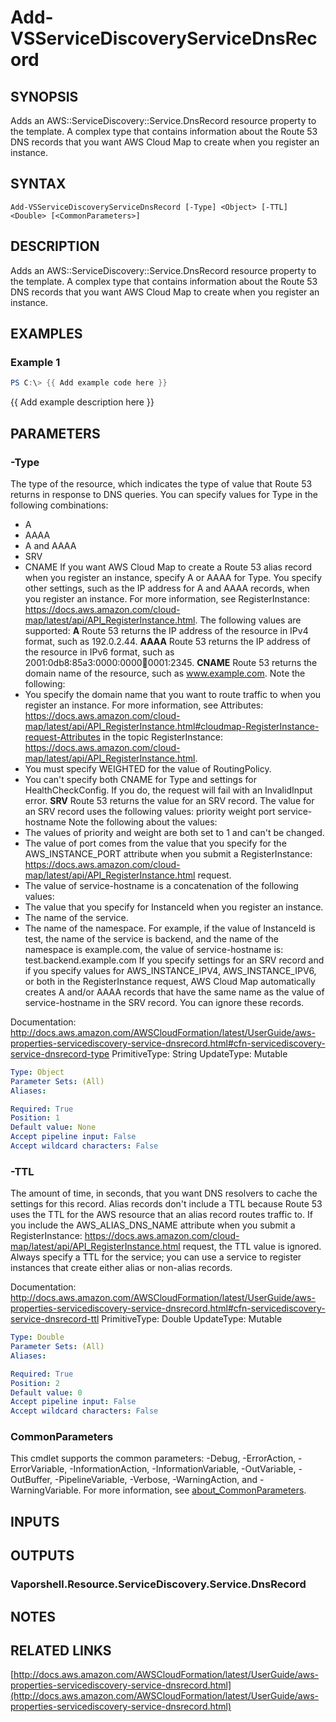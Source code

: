 # Add-VSServiceDiscoveryServiceDnsRecord

## SYNOPSIS
Adds an AWS::ServiceDiscovery::Service.DnsRecord resource property to the template.
A complex type that contains information about the Route 53 DNS records that you want AWS Cloud Map to create when you register an instance.

## SYNTAX

```
Add-VSServiceDiscoveryServiceDnsRecord [-Type] <Object> [-TTL] <Double> [<CommonParameters>]
```

## DESCRIPTION
Adds an AWS::ServiceDiscovery::Service.DnsRecord resource property to the template.
A complex type that contains information about the Route 53 DNS records that you want AWS Cloud Map to create when you register an instance.

## EXAMPLES

### Example 1
```powershell
PS C:\> {{ Add example code here }}
```

{{ Add example description here }}

## PARAMETERS

### -Type
The type of the resource, which indicates the type of value that Route 53 returns in response to DNS queries.
You can specify values for Type in the following combinations:
+ A
+ AAAA
+ A and AAAA
+ SRV
+ CNAME
If you want AWS Cloud Map to create a Route 53 alias record when you register an instance, specify A or AAAA for Type.
You specify other settings, such as the IP address for A and AAAA records, when you register an instance.
For more information, see RegisterInstance: https://docs.aws.amazon.com/cloud-map/latest/api/API_RegisterInstance.html.
The following values are supported:
**A**
Route 53 returns the IP address of the resource in IPv4 format, such as 192.0.2.44.
**AAAA**
Route 53 returns the IP address of the resource in IPv6 format, such as 2001:0db8:85a3:0000:0000:abcd:0001:2345.
**CNAME**
Route 53 returns the domain name of the resource, such as www.example.com.
Note the following:
+ You specify the domain name that you want to route traffic to when you register an instance.
For more information, see Attributes: https://docs.aws.amazon.com/cloud-map/latest/api/API_RegisterInstance.html#cloudmap-RegisterInstance-request-Attributes in the topic RegisterInstance: https://docs.aws.amazon.com/cloud-map/latest/api/API_RegisterInstance.html.
+ You must specify WEIGHTED for the value of RoutingPolicy.
+ You can't specify both CNAME for Type and settings for HealthCheckConfig.
If you do, the request will fail with an InvalidInput error.
**SRV**
Route 53 returns the value for an SRV record.
The value for an SRV record uses the following values:
priority weight port service-hostname
Note the following about the values:
+ The values of priority and weight are both set to 1 and can't be changed.
+ The value of port comes from the value that you specify for the AWS_INSTANCE_PORT attribute when you submit a RegisterInstance: https://docs.aws.amazon.com/cloud-map/latest/api/API_RegisterInstance.html request.
+ The value of service-hostname is a concatenation of the following values:
+ The value that you specify for InstanceId when you register an instance.
+ The name of the service.
+ The name of the namespace.
For example, if the value of InstanceId is test, the name of the service is backend, and the name of the namespace is example.com, the value of service-hostname is:
test.backend.example.com
If you specify settings for an SRV record and if you specify values for AWS_INSTANCE_IPV4, AWS_INSTANCE_IPV6, or both in the RegisterInstance request, AWS Cloud Map automatically creates A and/or AAAA records that have the same name as the value of service-hostname in the SRV record.
You can ignore these records.

Documentation: http://docs.aws.amazon.com/AWSCloudFormation/latest/UserGuide/aws-properties-servicediscovery-service-dnsrecord.html#cfn-servicediscovery-service-dnsrecord-type
PrimitiveType: String
UpdateType: Mutable

```yaml
Type: Object
Parameter Sets: (All)
Aliases:

Required: True
Position: 1
Default value: None
Accept pipeline input: False
Accept wildcard characters: False
```

### -TTL
The amount of time, in seconds, that you want DNS resolvers to cache the settings for this record.
Alias records don't include a TTL because Route 53 uses the TTL for the AWS resource that an alias record routes traffic to.
If you include the AWS_ALIAS_DNS_NAME attribute when you submit a RegisterInstance: https://docs.aws.amazon.com/cloud-map/latest/api/API_RegisterInstance.html request, the TTL value is ignored.
Always specify a TTL for the service; you can use a service to register instances that create either alias or non-alias records.

Documentation: http://docs.aws.amazon.com/AWSCloudFormation/latest/UserGuide/aws-properties-servicediscovery-service-dnsrecord.html#cfn-servicediscovery-service-dnsrecord-ttl
PrimitiveType: Double
UpdateType: Mutable

```yaml
Type: Double
Parameter Sets: (All)
Aliases:

Required: True
Position: 2
Default value: 0
Accept pipeline input: False
Accept wildcard characters: False
```

### CommonParameters
This cmdlet supports the common parameters: -Debug, -ErrorAction, -ErrorVariable, -InformationAction, -InformationVariable, -OutVariable, -OutBuffer, -PipelineVariable, -Verbose, -WarningAction, and -WarningVariable. For more information, see [about_CommonParameters](http://go.microsoft.com/fwlink/?LinkID=113216).

## INPUTS

## OUTPUTS

### Vaporshell.Resource.ServiceDiscovery.Service.DnsRecord
## NOTES

## RELATED LINKS

[http://docs.aws.amazon.com/AWSCloudFormation/latest/UserGuide/aws-properties-servicediscovery-service-dnsrecord.html](http://docs.aws.amazon.com/AWSCloudFormation/latest/UserGuide/aws-properties-servicediscovery-service-dnsrecord.html)

